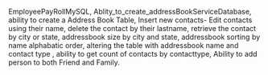  EmployeePayRollMySQL,
 Ablity_to_create_addressBookServiceDatabase,
 ability to create a Address Book Table,
 Insert new contacts-
 Edit contacts using their name,
 delete the contact by their lastname,
 retrieve the contact by city or state,
 addressbook size by city and state,
 addressbook sorting by  name alphabatic order,
 altering the table with addressbook name and contact type ,
 ability to get count of contacts by contacttype,
 Ability to add person to both Friend and Family.
